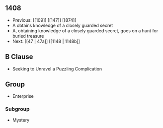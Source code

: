 ## 1408
- Previous: [[109]] [[147]] [[874]] 
- A obtains knowledge of a closely guarded secret
- A, obtaining knowledge of a closely guarded secret, goes on a hunt for buried treasure
- Next: [[47 | 47a]] [[1148 | 1148b]] 

## B Clause
- Seeking to Unravel a Puzzling Complication

## Group
- Enterprise

### Subgroup
- Mystery


